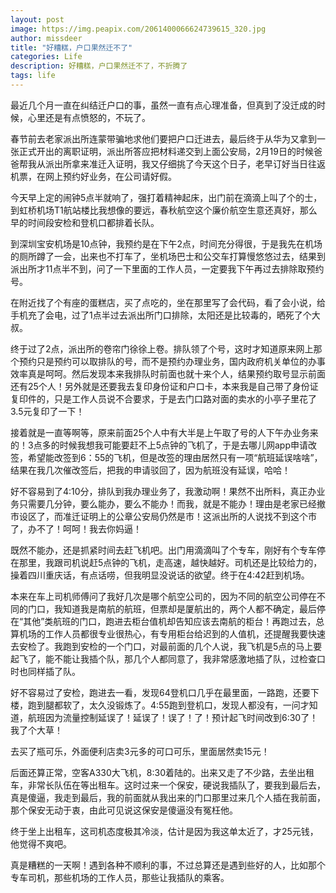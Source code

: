 ```yaml
---
layout: post
image: https://img.peapix.com/2061400066624739615_320.jpg
author: missdeer
title: "好糟糕，户口果然迁不了"
categories: Life
description: 好糟糕，户口果然迁不了，不折腾了
tags: life
---
```

最近几个月一直在纠结迁户口的事，虽然一直有点心理准备，但真到了没迁成的时候，心里还是有点愤怒的，不玩了。

春节前去老家派出所连蒙带骗地求他们要把户口迁进去，最后终于从华为又拿到一张正式开出的离职证明，派出所答应把材料递交到上面公安局，2月19日的时候爸爸帮我从派出所拿来准迁入证明，我又仔细挑了今天这个日子，老早订好当日往返机票，在网上预约好业务，在公司请好假。

今天早上定的闹钟5点半就响了，强打着精神起床，出门前在滴滴上叫了个的士，到虹桥机场T1航站楼比我想像的要远，春秋航空这个廉价航空生意还真好，那么早的时间段安检和登机口都排着长队。

到深圳宝安机场是10点钟，我预约是在下午2点，时间充分得很，于是我先在机场的厕所蹲了一会，出来也不打车了，坐机场巴士和公交车打算慢悠悠过去，结果到派出所才11点半不到，问了一下里面的工作人员，一定要我下午再过去排除取预约号。

在附近找了个有座的蛋糕店，买了点吃的，坐在那里写了会代码，看了会小说，给手机充了会电，过了1点半过去派出所门口排除，太阳还是比较毒的，晒死了个大叔。

终于过了2点，派出所的卷帘门徐徐上卷。排队领了个号，这时才知道原来网上那个预约只是预约可以取排队的号，而不是预约办理业务，国内政府机关单位的办事效率真是呵呵。然后发现本来我排队时前面也就十来个人，结果预约取号显示前面还有25个人！另外就是还要我去复印身份证和户口卡，本来我是自己带了身份证复印件的，只是工作人员说不合要求，于是去门口路对面的卖水的小亭子里花了3.5元复印了一下！

接着就是一直等啊等，原来前面25个人中有大半是上午取了号的人下午办业务来的！3点多的时候我想我可能要赶不上5点钟的飞机了，于是去哪儿网app申请改签，希望能改签到6：55的飞机，但是改签的理由居然只有一项“航班延误啥啥”，结果在我几次催改签后，把我的申请驳回了，因为航班没有延误，哈哈！

好不容易到了4:10分，排队到我办理业务了，我激动啊！果然不出所料，真正办业务只需要几分钟，要么能办，要么不能办！而我，就是不能办！理由是老家已经撤市设区了，而准迁证明上的公章公安局仍然是市！这派出所的人说找不到这个市了，办不了！呵呵！我去你妈逼！

既然不能办，还是抓紧时间去赶飞机吧。出门用滴滴叫了个专车，刚好有个专车停在那里，我跟司机说赶5点钟的飞机，走高速，越快越好。司机还是比较给力的，操着四川重庆话，有点话唠，但我明显没说话的欲望。终于在4:42赶到机场。

本来在车上司机师傅问了我好几次是哪个航空公司的，因为不同的航空公司停在不同的门口，我知道我是南航的航班，但票却是厦航出的，两个人都不确定，最后停在“其他”类航班的门口，跑进去柜台值机却告知应该去南航的柜台！再跑过去，总算机场的工作人员都很专业很热心，有专用柜台给迟到的人值机，还提醒我要快速去安检了。我跑到安检的一个门口，对最前面的几个人说，我飞机是5点的马上要起飞了，能不能让我插个队，那几个人都同意了，我非常感激地插了队，过检查口时也同样插了队。

好不容易过了安检，跑进去一看，发现64登机口几乎在最里面，一路跑，还要下楼，跑到腿都软了，太久没锻炼了。4:55跑到登机口，发现人都没有，一问才知道，航班因为流量控制延误了！延误了！误了！了！预计起飞时间改到6:30了！我了个大草！

去买了瓶可乐，外面便利店卖3元多的可口可乐，里面居然卖15元！

后面还算正常，空客A330大飞机，8:30着陆的。出来又走了不少路，去坐出租车，非常长队伍在等出租车。这时过来一个保安，硬说我插队了，要我到最后去，真是傻逼，我走到最后，我的前面就从我出来的门口那里过来几个人插在我前面，那个保安无动于衷，由此可见说这保安是傻逼没有冤枉他。

终于坐上出租车，这司机态度极其冷淡，估计是因为我这单太近了，才25元钱，他觉得不爽吧。

真是糟糕的一天啊！遇到各种不顺利的事，不过总算还是遇到些好的人，比如那个专车司机，那些机场的工作人员，那些让我插队的乘客。
